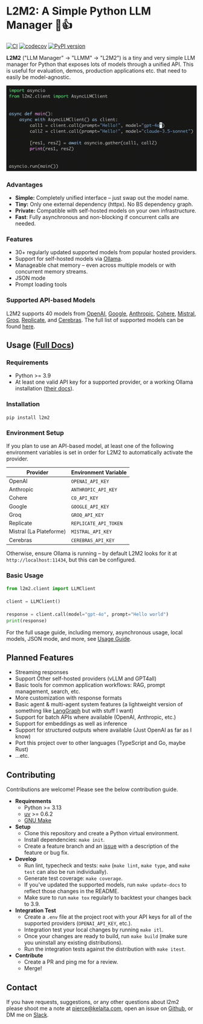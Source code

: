 # L2M2: A Simple Python LLM Manager 💬👍

[![CI](https://github.com/pkelaita/l2m2/actions/workflows/ci.yml/badge.svg?timestamp=1741760250)](https://github.com/pkelaita/l2m2/actions/workflows/ci.yml) [![codecov](https://codecov.io/github/pkelaita/l2m2/graph/badge.svg?token=UWIB0L9PR8)](https://codecov.io/github/pkelaita/l2m2) [![PyPI version](https://badge.fury.io/py/l2m2.svg?timestamp=1741760250)](https://badge.fury.io/py/l2m2)

**L2M2** ("LLM Manager" &rarr; "LLMM" &rarr; "L2M2") is a tiny and very simple LLM manager for Python that exposes lots of models through a unified API. This is useful for evaluation, demos, production applications etc. that need to easily be model-agnostic.

![](docs/assets/l2m2-demo.gif)

### Advantages

- **Simple:** Completely unified interface – just swap out the model name.
- **Tiny:** Only one external dependency (httpx). No BS dependency graph.
- **Private:** Compatible with self-hosted models on your own infrastructure.
- **Fast**: Fully asynchronous and non-blocking if concurrent calls are needed.

### Features

- 30+ regularly updated supported models from popular hosted providers.
- Support for self-hosted models via [Ollama](https://ollama.ai/).
- Manageable chat memory – even across multiple models or with concurrent memory streams.
- JSON mode
- Prompt loading tools

### Supported API-based Models

L2M2 supports <!--start-model-count-->40<!--end-model-count--> models from <!--start-prov-list-->[OpenAI](https://openai.com/api/), [Google](https://ai.google.dev/), [Anthropic](https://www.anthropic.com/api), [Cohere](https://docs.cohere.com/), [Mistral](https://docs.mistral.ai/deployment/laplateforme/overview/), [Groq](https://wow.groq.com/), [Replicate](https://replicate.com/), and [Cerebras](https://inference-docs.cerebras.ai)<!--end-prov-list-->. The full list of supported models can be found [here](docs/supported_models.md).

## Usage ([Full Docs](docs/usage_guide.md))

### Requirements

- Python >= 3.9
- At least one valid API key for a supported provider, or a working Ollama installation ([their docs](https://github.com/ollama/ollama#readme)).

### Installation

```
pip install l2m2
```

### Environment Setup

If you plan to use an API-based model, at least one of the following environment variables is set in order for L2M2 to automatically activate the provider.

| Provider                | Environment Variable  |
| ----------------------- | --------------------- |
| OpenAI                  | `OPENAI_API_KEY`      |
| Anthropic               | `ANTHROPIC_API_KEY`   |
| Cohere                  | `CO_API_KEY`          |
| Google                  | `GOOGLE_API_KEY`      |
| Groq                    | `GROQ_API_KEY`        |
| Replicate               | `REPLICATE_API_TOKEN` |
| Mistral (La Plateforme) | `MISTRAL_API_KEY`     |
| Cerebras                | `CEREBRAS_API_KEY`    |

Otherwise, ensure Ollama is running – by default L2M2 looks for it at `http://localhost:11434`, but this can be configured.

### Basic Usage

```python
from l2m2.client import LLMClient

client = LLMClient()

response = client.call(model="gpt-4o", prompt="Hello world")
print(response)
```

For the full usage guide, including memory, asynchronous usage, local models, JSON mode, and more, see [Usage Guide](docs/usage_guide.md).

## Planned Features

- Streaming responses
- Support Other self-hosted providers (vLLM and GPT4all)
- Basic tools for common application workflows: RAG, prompt management, search, etc.
- More customization with response formats
- Basic agent & multi-agent system features (a lightweight version of something like [LangGraph](https://www.langchain.com/langgraph) but with stuff I want)
- Support for batch APIs where available (OpenAI, Anthropic, etc.)
- Support for embeddings as well as inference
- Support for structured outputs where available (Just OpenAI as far as I know)
- Port this project over to other languages (TypeScript and Go, maybe Rust)
- ...etc.

## Contributing

Contributions are welcome! Please see the below contribution guide.

- **Requirements**
  - Python >= 3.13
  - [uv](https://docs.astral.sh/uv/getting-started/installation/) >= 0.6.2
  - [GNU Make](https://www.gnu.org/software/make/)
- **Setup**
  - Clone this repository and create a Python virtual environment.
  - Install dependencies: `make init`.
  - Create a feature branch and an [issue](https://github.com/pkelaita/l2m2/issues) with a description of the feature or bug fix.
- **Develop**
  - Run lint, typecheck and tests: `make` (`make lint`, `make type`, and `make test` can also be run individually).
  - Generate test coverage: `make coverage`.
  - If you've updated the supported models, run `make update-docs` to reflect those changes in the README.
  - Make sure to run `make tox` regularly to backtest your changes back to 3.9.
- **Integration Test**
  - Create a `.env` file at the project root with your API keys for all of the supported providers (`OPENAI_API_KEY`, etc.).
  - Integration test your local changes by running `make itl`.
  - Once your changes are ready to build, run `make build` (make sure you uninstall any existing distributions).
  - Run the integration tests against the distribution with `make itest`.
- **Contribute**
  - Create a PR and ping me for a review.
  - Merge!

## Contact

If you have requests, suggestions, or any other questions about l2m2 please shoot me a note at [pierce@kelaita.com](mailto:pierce@kelaita.com), open an issue on [Github](https://github.com/pkelaita/l2m2/issues), or DM me on [Slack](https://join.slack.com/t/genai-collective/shared_invite/zt-285qq7joi-~bqHwFZcNtqntoRmGirAfQ).

